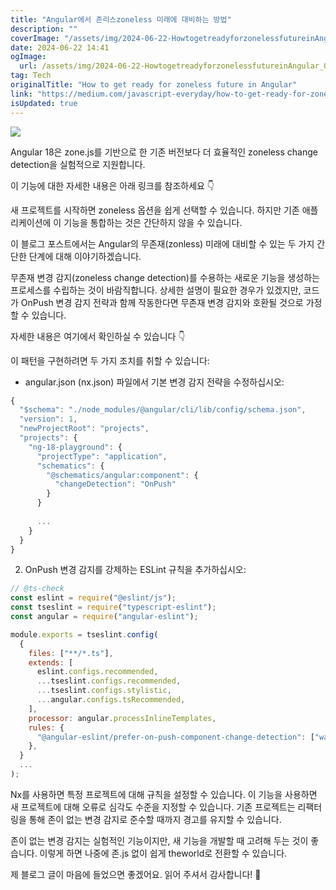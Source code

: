 ```yaml
---
title: "Angular에서 존리스zoneless 미래에 대비하는 방법"
description: ""
coverImage: "/assets/img/2024-06-22-HowtogetreadyforzonelessfutureinAngular_0.png"
date: 2024-06-22 14:41
ogImage: 
  url: /assets/img/2024-06-22-HowtogetreadyforzonelessfutureinAngular_0.png
tag: Tech
originalTitle: "How to get ready for zoneless future in Angular"
link: "https://medium.com/javascript-everyday/how-to-get-ready-for-zoneless-future-in-angular-3fd495ed572b"
isUpdated: true
---
```





<img src="/assets/img/2024-06-22-HowtogetreadyforzonelessfutureinAngular_0.png" />

Angular 18은 zone.js를 기반으로 한 기존 버전보다 더 효율적인 zoneless change detection을 실험적으로 지원합니다.

이 기능에 대한 자세한 내용은 아래 링크를 참조하세요 👇

새 프로젝트를 시작하면 zoneless 옵션을 쉽게 선택할 수 있습니다. 하지만 기존 애플리케이션에 이 기능을 통합하는 것은 간단하지 않을 수 있습니다.

<div class="content-ad"></div>

이 블로그 포스트에서는 Angular의 무존재(zonless) 미래에 대비할 수 있는 두 가지 간단한 단계에 대해 이야기하겠습니다.

무존재 변경 감지(zoneless change detection)를 수용하는 새로운 기능을 생성하는 프로세스를 수립하는 것이 바람직합니다. 상세한 설명이 필요한 경우가 있겠지만, 코드가 OnPush 변경 감지 전략과 함께 작동한다면 무존재 변경 감지와 호환될 것으로 가정할 수 있습니다.

자세한 내용은 여기에서 확인하실 수 있습니다 👇

이 패턴을 구현하려면 두 가지 조치를 취할 수 있습니다:

<div class="content-ad"></div>

- angular.json (nx.json) 파일에서 기본 변경 감지 전략을 수정하십시오:

```js
{
  "$schema": "./node_modules/@angular/cli/lib/config/schema.json",
  "version": 1,
  "newProjectRoot": "projects",
  "projects": {
    "ng-18-playground": {
      "projectType": "application",
      "schematics": {
        "@schematics/angular:component": {
          "changeDetection": "OnPush"
        }
      }
      
      ...
    }
  }
}
```

2. OnPush 변경 감지를 강제하는 ESLint 규칙을 추가하십시오:

```js
// @ts-check
const eslint = require("@eslint/js");
const tseslint = require("typescript-eslint");
const angular = require("angular-eslint");

module.exports = tseslint.config(
  {
    files: ["**/*.ts"],
    extends: [
      eslint.configs.recommended,
      ...tseslint.configs.recommended,
      ...tseslint.configs.stylistic,
      ...angular.configs.tsRecommended,
    ],
    processor: angular.processInlineTemplates,
    rules: {
      "@angular-eslint/prefer-on-push-component-change-detection": ["warn|error"],
    },
  }
  ...
);
```

<div class="content-ad"></div>

Nx를 사용하면 특정 프로젝트에 대해 규칙을 설정할 수 있습니다. 이 기능을 사용하면 새 프로젝트에 대해 오류로 심각도 수준을 지정할 수 있습니다. 기존 프로젝트는 리팩터링을 통해 존이 없는 변경 감지로 준수할 때까지 경고를 유지할 수 있습니다.

존이 없는 변경 감지는 실험적인 기능이지만, 새 기능을 개발할 때 고려해 두는 것이 좋습니다. 이렇게 하면 나중에 존.js 없이 쉽게 theworld로 전환할 수 있습니다.

제 블로그 글이 마음에 들었으면 좋겠어요. 읽어 주셔서 감사합니다! 🙂